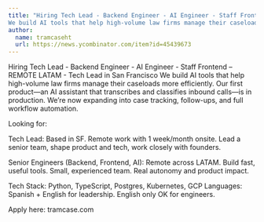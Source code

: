 ```yaml
---
title: "Hiring Tech Lead - Backend Engineer - AI Engineer - Staff Frontend – REMOTE LATAM - Tech Lead in San Francisco
We build AI tools that help high-volume law firms manage their caseloads more efficiently. Our first product—an AI assistant that transcribes and classifies inbound calls—is in production. We’re now expanding into case tracking, follow-ups, and full workflow automation."
author:
  name: tramcaseht
  url: https://news.ycombinator.com/item?id=45439673
---
```

Hiring Tech Lead - Backend Engineer - AI Engineer - Staff Frontend – REMOTE LATAM - Tech Lead in San Francisco
We build AI tools that help high-volume law firms manage their caseloads more efficiently. Our first product—an AI assistant that transcribes and classifies inbound calls—is in production. We’re now expanding into case tracking, follow-ups, and full workflow automation.

Looking for:

Tech Lead: Based in SF. Remote work with 1 week&#x2F;month onsite. Lead a senior team, shape product and tech, work closely with founders.

Senior Engineers (Backend, Frontend, AI): Remote across LATAM. Build fast, useful tools. Small, experienced team. Real autonomy and product impact.

Tech Stack: Python, TypeScript, Postgres, Kubernetes, GCP Languages: Spanish + English for leadership. English only OK for engineers.

Apply here:  tramcase.com
<JobApplication />
